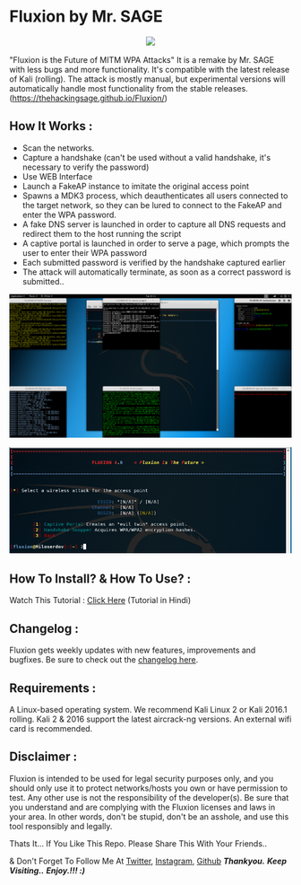 # Fluxion by Mr. SAGE 

<p align="center"><img src="https://github.com/thehackingsage/Fluxion/blob/master/logos/Logo.png?raw=true" /></p>

"Fluxion is the Future of MITM WPA Attacks" It is a remake by Mr. SAGE with less bugs and more functionality. It's compatible with the latest release of Kali (rolling). The attack is mostly manual, but experimental versions will automatically handle most functionality from the stable releases. (https://thehackingsage.github.io/Fluxion/)

## How It Works :

* Scan the networks.
* Capture a handshake (can't be used without a valid handshake, it's necessary to verify the password)
* Use WEB Interface
* Launch a FakeAP instance to imitate the original access point
* Spawns a MDK3 process, which deauthenticates all users connected to the target network, so they can be lured to connect to the FakeAP and enter the WPA password.
* A fake DNS server is launched in order to capture all DNS requests and redirect them to the host running the script
* A captive portal is launched in order to serve a page, which prompts the user to enter their WPA password
* Each submitted password is verified by the handshake captured earlier
* The attack will automatically terminate, as soon as a correct password is submitted..
<p align="center"><img src="fl 3.png" /></p>
<p align="center"><img src="flk 2.png" /></p>

## How To Install? & How To Use? :
Watch This Tutorial : [Click Here](https://www.youtube.com/watch?v=i6VN5C2qLK4) (Tutorial in Hindi)

## Changelog :
Fluxion gets weekly updates with new features, improvements and bugfixes.
Be sure to check out the [changelog here](https://github.com/FluxionNetwork/fluxion/commits/master).

## Requirements :
A Linux-based operating system. We recommend Kali Linux 2 or Kali 2016.1 rolling. Kali 2 & 2016 support the latest aircrack-ng versions. An external wifi card is recommended.

## Disclaimer :

Fluxion is intended to be used for legal security purposes only, and you should only use it to protect networks/hosts you own or have permission to test. Any other use is not the responsibility of the developer(s).  Be sure that you understand and are complying with the Fluxion licenses and laws in your area.  In other words, don't be stupid, don't be an asshole, and use this tool responsibly and legally.



Thats It... If You Like This Repo. Please Share This With Your Friends..

& Don't Forget To Follow Me At [Twitter](https://twitter.com/ShortTemperd007), [Instagram](https://www.instagram.com/shorttemperd007/), [Github](https://github.com/ShortTemperd007) 
***Thankyou.***
***Keep Visiting..***
***Enjoy.!!! :)***
